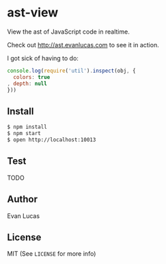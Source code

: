 # ast-view

View the ast of JavaScript code in realtime.

Check out http://ast.evanlucas.com to see it in action.

I got sick of having to do:

```js
console.log(require('util').inspect(obj, {
  colors: true
, depth: null
}))
```

## Install

```bash
$ npm install
$ npm start
$ open http://localhost:10013
```

## Test

TODO

## Author

Evan Lucas

## License

MIT (See `LICENSE` for more info)
